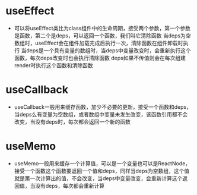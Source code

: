 # useEffect
- 可以将useEffect类比为class组件中的生命周期，接受两个参数，第一个参数是函数，第二个是deps，可以返回一个函数，我们叫它清除函数
当deps为空数组时，useEffect会在组件加载完成后执行一次，清除函数在组件卸载时执行
当deps是一个具有变量的数组时，当deps中变量改变时，会重新执行这个函数，每次deps改变时也会执行清除函数
deps如果不传值则会在每次组建render时执行这个函数和清除函数
# useCallback
- useCallback一般用来缓存函数，加少不必要的更新，接受一个函数和deps，当deps么有变量为空数组，或者数组中变量未发生改变，该函数引用都不会改变，当没有deps时，每次都会返回一个新的函数
# useMemo
- useMemo一般用来缓存一个计算值，可以是一个变量也可以是ReactNode，接受一个函数这个函数要返回一个值和deps，同样当deps为空数组，这个值就是第一次计算出的值，不会改变，当deps中变量改变，会重新计算这个返回值，当没有deps，每次都会重新计算